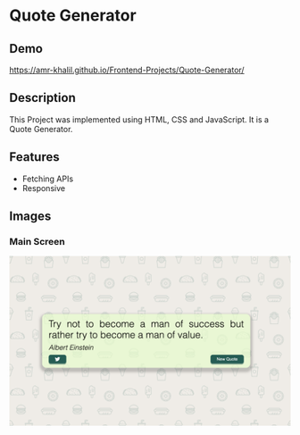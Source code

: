 # Quote Generator

## Demo
https://amr-khalil.github.io/Frontend-Projects/Quote-Generator/

## Description
This Project was implemented using HTML, CSS and JavaScript. It is a Quote Generator.

## Features
 - Fetching APIs
 - Responsive

## Images

### Main Screen
<img src="img.png" alt="quote generator app" width="800"/>